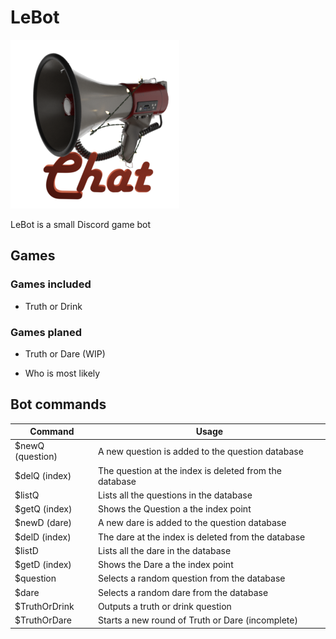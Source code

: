 # LeBot
![LeBot Logo](https://github.com/RaffaelSchaefer/LeBot/blob/master/Icons/Chat_small.png?raw=true)

LeBot is a small Discord game bot

## Games

### Games included

- Truth or Drink

### Games planed

- Truth or Dare (WIP)

- Who is most likely

## Bot commands

|Command|Usage|
|--|--|
| $newQ (question) | A new question is added to the question database |
| $delQ (index) | The question at the index is deleted from the database |
| $listQ | Lists all the questions in the database |
| $getQ (index) | Shows the Question a the index point |
| $newD (dare) | A new dare is added to the question database |
| $delD (index) | The dare at the index is deleted from the database |
| $listD | Lists all the dare in the database |
| $getD (index) | Shows the Dare a the index point |
| $question | Selects a random question from the database |
| $dare | Selects a random dare from the database |
| $TruthOrDrink | Outputs a truth or drink question |
| $TruthOrDare | Starts a new round of Truth or Dare (incomplete) |
